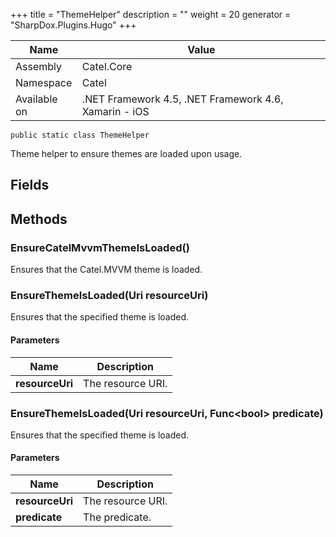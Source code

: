 

+++
title = "ThemeHelper" 
description = ""
weight = 20
generator = "SharpDox.Plugins.Hugo"
+++

Name|Value
---|---
Assembly|Catel.Core
Namespace|Catel
Available on|.NET Framework 4.5, .NET Framework 4.6, Xamarin - iOS

```
public static class ThemeHelper
```

Theme helper to ensure themes are loaded upon usage.

## Fields

## Methods

### EnsureCatelMvvmThemeIsLoaded()

Ensures that the Catel.MVVM theme is loaded.

### EnsureThemeIsLoaded(Uri resourceUri)

Ensures that the specified theme is loaded.

#### Parameters

Name|Description
---|---
**resourceUri**|The resource URI.

### EnsureThemeIsLoaded(Uri resourceUri, Func&lt;bool&gt; predicate)

Ensures that the specified theme is loaded.

#### Parameters

Name|Description
---|---
**resourceUri**|The resource URI.
**predicate**|The predicate.

